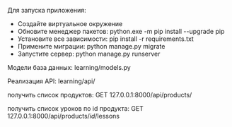 Для запуска приложения:
- Создайте виртуальное окружение
- Обновите менеджер пакетов: python.exe -m pip install --upgrade pip
- Установите все зависимости: pip install -r requirements.txt
- Примените миграции: python manage.py migrate
- Запустите сервер: python manage.py runserver


Модели база данных: learning/models.py

Реализация API: learning/api/


получить список продуктов: GET 127.0.0.1:8000/api/products/ 

получить список уроков по id продукта: GET 127.0.0.1:8000/api/products/*id*/lessons